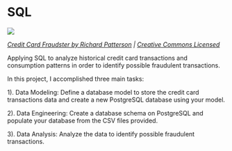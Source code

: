 # SQL

![](Images/credit_card_fraudster.jpg)

*[Credit Card Fraudster by Richard Patterson](https://www.flickr.com/photos/136770128@N07/42252105582/) | [Creative Commons Licensed](https://creativecommons.org/licenses/by/2.0/)*

Applying SQL to analyze historical credit card transactions and consumption patterns in order to identify possible fraudulent transactions.

In this project, I accomplished three main tasks:

1). Data Modeling:
Define a database model to store the credit card transactions data and create a new PostgreSQL database using your model.

2). Data Engineering: 
Create a database schema on PostgreSQL and populate your database from the CSV files provided.

3). Data Analysis: 
Analyze the data to identify possible fraudulent transactions.






